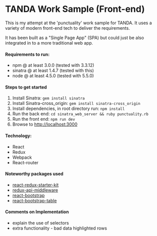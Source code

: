 # TANDA Work Sample (Front-end) 

This is my attempt at the 'punctuality' work sample for TANDA. It uses a variety of modern front-end tech to deliver the requirements.

It has been built as a "Single Page App" (SPA) but could just be also integrated in to a more traditional web app.

#### Requirements to run:
* npm @ at least 3.0.0 (tested with 3.3.12)
* sinatra @ at least 1.4.7 (tested with this)
* node @ at least 4.5.0 (tested with 5.5.0)

#### Steps to get started
1. Install Sinatra: `gem install sinatra`
1. Install Sinatra-cross_origin: `gem install sinatra-cross_origin`
1. Install dependencies, in root directory run: `npm install`
1. Run the back end: `cd sinatra_web_server && ruby punctuality.rb`
1. Run the front end: `npm run dev`
1. Browse to [http://localhost:3000](http://localhost:3000)

#### Technology:
* React
* Redux
* Webpack
* React-router

#### Noteworthy packages used
* [react-redux-starter-kit](https://github.com/davezuko/react-redux-starter-kit)
* [redux-api-middleware](https://github.com/agraboso/redux-api-middleware)
* [react-bootstrap](https://github.com/react-bootstrap/react-bootstrap)
* [react-bootstrap-table](https://github.com/AllenFang/react-bootstrap-table)

#### Comments on Implementation
* explain the use of selectors
* extra functionality - bad data highlighted rows
